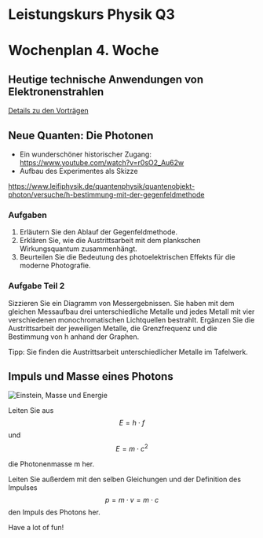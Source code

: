 Leistungskurs Physik Q3
=====================

# Wochenplan 4. Woche

## Heutige technische Anwendungen von Elektronenstrahlen

[Details zu den Vorträgen](./03_vortraege.md)

## Neue Quanten: Die Photonen

- Ein wunderschöner historischer Zugang: https://www.youtube.com/watch?v=r0sO2_Au62w
- Aufbau des Experimentes als Skizze

https://www.leifiphysik.de/quantenphysik/quantenobjekt-photon/versuche/h-bestimmung-mit-der-gegenfeldmethode

### Aufgaben

1. Erläutern Sie den Ablauf der Gegenfeldmethode.
2. Erklären Sie, wie die Austrittsarbeit mit dem plankschen Wirkungsquantum zusammenhängt.
3. Beurteilen Sie die Bedeutung des photoelektrischen Effekts für die moderne Photografie.

### Aufgabe Teil 2

Sizzieren Sie ein Diagramm von Messergebnissen. Sie haben mit dem gleichen Messaufbau drei unterschiedliche Metalle und jedes Metall mit vier verschiedenen monochromatischen Lichtquellen bestrahlt. Ergänzen Sie die Austrittsarbeit der jeweiligen Metalle, die Grenzfrequenz und die Bestimmung von h anhand der Graphen.

Tipp: Sie finden die Austrittsarbeit unterschiedlicher Metalle im Tafelwerk.

## Impuls und Masse eines Photons

![Einstein, Masse und Energie](https://www.leifiphysik.de/sites/default/files/medien/einstein_spezrelatheorie_aus.jpg)

Leiten Sie aus $$E=h \cdot f$$ und $$ E = m \cdot c^2$$

die Photonenmasse m her.

Leiten Sie außerdem mit den selben Gleichungen und der Definition des Impulses $$ p = m \cdot v = m \cdot c $$ den Impuls des Photons her.


Have a lot of fun!